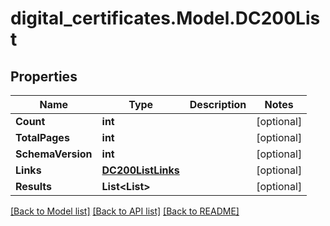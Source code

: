 # digital_certificates.Model.DC200List

## Properties

Name | Type | Description | Notes
------------ | ------------- | ------------- | -------------
**Count** | **int** |  | [optional] 
**TotalPages** | **int** |  | [optional] 
**SchemaVersion** | **int** |  | [optional] 
**Links** | [**DC200ListLinks**](DC200ListLinks.md) |  | [optional] 
**Results** | **List&lt;List&gt;** |  | [optional] 

[[Back to Model list]](../README.md#documentation-for-models) [[Back to API list]](../README.md#documentation-for-api-endpoints) [[Back to README]](../README.md)

